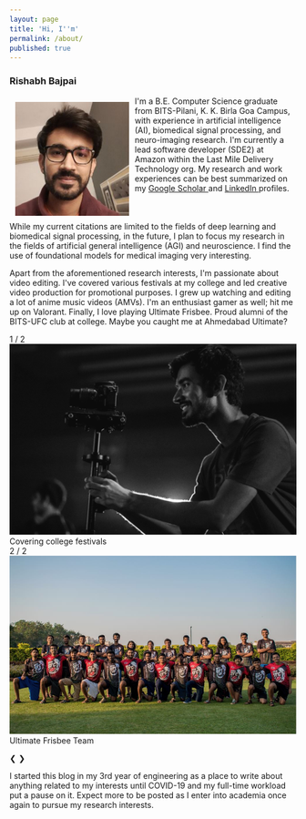 ```yaml
---
layout: page
title: 'Hi, I''m'
permalink: /about/
published: true
---
```



### Rishabh Bajpai

<div style="float: left">
    <span>
    <img src="/images/LocalGuide.jpg" alt="self pic" style="float: left;width:200px;height:200px;margin:10px">
    I'm a B.E. Computer Science graduate from BITS-Pilani, K. K. Birla Goa Campus, with experience in artificial intelligence (AI), 
    biomedical signal processing, and neuro-imaging research. I'm currently a lead software developer (SDE2) at Amazon within 
    the Last Mile Delivery Technology org. My research and work experiences can be best summarized on my  
    <a target="_blank" rel="noopener noreferrer" href="https://scholar.google.com/citations?user={{ site.footer-links.scholar }}"> Google Scholar </a> and 
    <a target="_blank" rel="noopener noreferrer" href="https://www.linkedin.com/in/{{ site.footer-links.linkedin }}"> LinkedIn </a>
    profiles.
    </span>
</div>

While my current citations are limited to the fields of deep learning and biomedical signal processing, in the future, 
I plan to focus my research in the fields of artificial general intelligence (AGI) and neuroscience. I find the use of 
foundational models for medical imaging very interesting.

Apart from the aforementioned research interests, I'm passionate about video editing. I've covered various festivals at my 
college and led creative video production for promotional purposes. I grew up watching and editing a lot of anime music videos (AMVs). 
I'm an enthusiast gamer as well; hit me up on Valorant. Finally, I love playing Ultimate Frisbee. 
Proud alumni of the BITS-UFC club at college. Maybe you caught me at Ahmedabad Ultimate?

<!-- Slideshow container -->
<div class="slideshow-container">
  <!-- Full-width images with number and caption text -->
  <div class="mySlides fade">
    <div class="numbertext">1 / 2</div>
    <img src="/images/video.jpg" class="slidepic" alt="pic1">
    <div class="text">Covering college festivals</div>
  </div>

  <div class="mySlides fade">
    <div class="numbertext">2 / 2</div>
    <img src="/images/BITSUFC.png" class="slidepic" alt="pic2">
    <div class="text">Ultimate Frisbee Team</div>
  </div>

  <!-- Next and previous buttons -->
  <a class="prev" onclick="plusSlides(-1)">&#10094;</a>
  <a class="next" onclick="plusSlides(1)">&#10095;</a>
</div>

<!-- The dots/circles -->
<div style="text-align:center">
  <span class="dot" onclick="currentSlide(1)"></span>
  <span class="dot" onclick="currentSlide(2)"></span>
</div> 

I started this blog in my 3rd year of engineering as a place to write about anything related to my interests until COVID-19 
and my full-time workload put a pause on it. Expect more to be posted as I enter into academia once again to pursue my research interests.

<script>
let slideIndex = 1;
showSlides(slideIndex);

// Next/previous controls
function plusSlides(n) {
  showSlides(slideIndex += n);
}

// Thumbnail image controls
function currentSlide(n) {
  showSlides(slideIndex = n);
}

function showSlides(n) {
  let i;
  let slides = document.getElementsByClassName("mySlides");
  let dots = document.getElementsByClassName("dot");
  if (n > slides.length) {slideIndex = 1}
  if (n < 1) {slideIndex = slides.length}
  for (i = 0; i < slides.length; i++) {
    slides[i].style.display = "none";
  }
  for (i = 0; i < dots.length; i++) {
    dots[i].className = dots[i].className.replace(" active", "");
  }
  slides[slideIndex-1].style.display = "block";
  dots[slideIndex-1].className += " active";
} 
</script>
